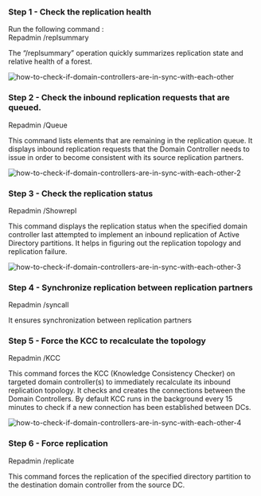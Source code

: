 
### Step 1 - Check the replication health

Run the following command :  
Repadmin /replsummary

The “/replsummary” operation quickly summarizes replication state and relative health of a forest.

![how-to-check-if-domain-controllers-are-in-sync-with-each-other](https://www.manageengine.com/products/active-directory-audit/kb/images/how-to-check-if-domain-controllers-are-in-sync-with-each-other.png)

### Step 2 - Check the inbound replication requests that are queued.

Repadmin /Queue

This command lists elements that are remaining in the replication queue. It displays inbound replication requests that the Domain Controller needs to issue in order to become consistent with its source replication partners.

![how-to-check-if-domain-controllers-are-in-sync-with-each-other-2](https://www.manageengine.com/products/active-directory-audit/kb/images/how-to-check-if-domain-controllers-are-in-sync-with-each-other-2.png)

### Step 3 - Check the replication status

Repadmin /Showrepl

This command displays the replication status when the specified domain controller last attempted to implement an inbound replication of Active Directory partitions. It helps in figuring out the replication topology and replication failure.

![how-to-check-if-domain-controllers-are-in-sync-with-each-other-3](https://www.manageengine.com/products/active-directory-audit/kb/images/how-to-check-if-domain-controllers-are-in-sync-with-each-other-3.png)

### Step 4 - Synchronize replication between replication partners

Repadmin /syncall

It ensures synchronization between replication partners

### Step 5 - Force the KCC to recalculate the topology

Repadmin /KCC

This command forces the KCC (Knowledge Consistency Checker) on targeted domain controller(s) to immediately recalculate its inbound replication topology. It checks and creates the connections between the Domain Controllers. By default KCC runs in the background every 15 minutes to check if a new connection has been established between DCs.

![how-to-check-if-domain-controllers-are-in-sync-with-each-other-4](https://www.manageengine.com/products/active-directory-audit/kb/images/how-to-check-if-domain-controllers-are-in-sync-with-each-other-4.png)

### Step 6 - Force replication

Repadmin /replicate

This command forces the replication of the specified directory partition to the destination domain controller from the source DC.